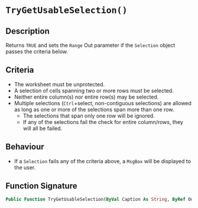 # `TryGetUsableSelection()`

## Description
Returns `TRUE` and sets the `Range` Out parameter if the `Selection` object passes the criteria below.

## Criteria
- The worksheet must be unprotected.
- A selection of cells spanning two or more rows must be selected.
- Neither entire column(s) nor entire row(s) may be selected.
- Multiple selections (`Ctrl`+select, non-contiguous selections) are allowed as long as one or more of the selections span more than one row.
  - The selections that span only one row will be ignored.
  - If any of the selections fail the check for entire column/rows, they will all be failed.

## Behaviour
- If a `Selection` fails any of the criteria above, a `MsgBox` will be displayed to the user.

## Function Signature
```vb
Public Function TryGetUsableSelection(ByVal Caption As String, ByRef OutRange As Range) As Boolean
```